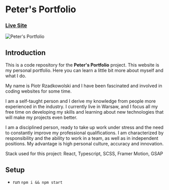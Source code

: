 # Peter's Portfolio

### [Live Site](https://old-portfolio.erzet.dev/)
![Peter's Portfolio](https://piotr.rzadkowolski.dev/assets/proj15.webp)

## Introduction
This is a code repository for the **Peter's Portfolio** project.
This website is my personal portfolio. Here you can learn a little bit more about myself and what I do.

My name is Piotr Rzadkowolski and I have been fascinated and involved in coding websites for some time.

I am a self-taught person and I derive my knowledge from people more experienced in the industry. I currently live in Warsaw, and I focus all my free time on developing my skills and learning about new technologies that will make my projects even better.

I am a disciplined person, ready to take up work under stress and the need to constantly improve my professional qualifications. I am characterized by responsibility and the ability to work in a team, as well as in independent positions. My advantage is high personal culture, accuracy and innovation.


Stack used for this project: React, Typescript, SCSS, Framer Motion, GSAP

## Setup
- run ```npm i && npm start```
